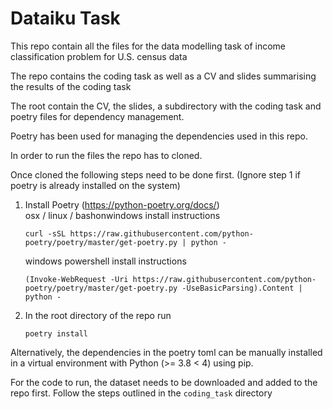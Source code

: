 # Dataiku Task

This repo contain all the files for the data modelling task of income classification problem for U.S. census data 

The repo contains the coding task as well as a CV and slides summarising the results of the coding task

The root contain the CV, the slides, a subdirectory with the coding task and poetry files for dependency management.

Poetry has been used for managing the dependencies used in this repo. 

In order to run the files the repo has to cloned. 

Once cloned the following steps need to be done first. (Ignore step 1 if poetry is already installed on the system)


1. Install Poetry (https://python-poetry.org/docs/) \
   osx / linux / bashonwindows install instructions 
    ```properties
    curl -sSL https://raw.githubusercontent.com/python-poetry/poetry/master/get-poetry.py | python -
    ```

    windows powershell install instructions 
    ```properties
    (Invoke-WebRequest -Uri https://raw.githubusercontent.com/python-poetry/poetry/master/get-poetry.py -UseBasicParsing).Content | python -
    ```

2. In the root directory of the repo run
   ```properties
   poetry install
   ``` 
   
  Alternatively, the dependencies in the poetry toml can be manually installed in a virtual environment with Python (>= 3.8 < 4) using pip.
  
  For the code to run, the dataset needs to be downloaded and added to the repo first. Follow the steps outlined in the `coding_task` directory
